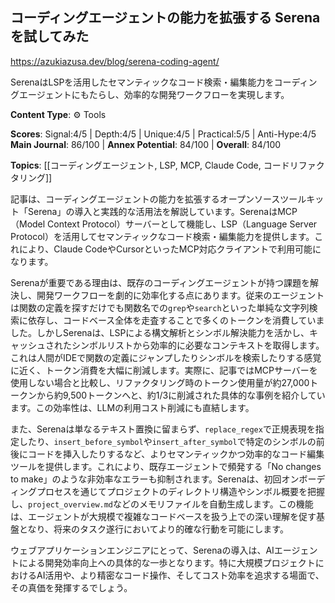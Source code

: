 ## コーディングエージェントの能力を拡張する Serena を試してみた

https://azukiazusa.dev/blog/serena-coding-agent/

SerenaはLSPを活用したセマンティックなコード検索・編集能力をコーディングエージェントにもたらし、効率的な開発ワークフローを実現します。

**Content Type**: ⚙️ Tools

**Scores**: Signal:4/5 | Depth:4/5 | Unique:4/5 | Practical:5/5 | Anti-Hype:4/5
**Main Journal**: 86/100 | **Annex Potential**: 84/100 | **Overall**: 84/100

**Topics**: [[コーディングエージェント, LSP, MCP, Claude Code, コードリファクタリング]]

記事は、コーディングエージェントの能力を拡張するオープンソースツールキット「Serena」の導入と実践的な活用法を解説しています。SerenaはMCP（Model Context Protocol）サーバーとして機能し、LSP（Language Server Protocol）を活用してセマンティックなコード検索・編集能力を提供します。これにより、Claude CodeやCursorといったMCP対応クライアントで利用可能になります。

Serenaが重要である理由は、既存のコーディングエージェントが持つ課題を解決し、開発ワークフローを劇的に効率化する点にあります。従来のエージェントは関数の定義を探すだけでも関数名での`grep`や`search`といった単純な文字列検索に依存し、コードベース全体を走査することで多くのトークンを消費していました。しかしSerenaは、LSPによる構文解析とシンボル解決能力を活かし、キャッシュされたシンボルリストから効率的に必要なコンテキストを取得します。これは人間がIDEで関数の定義にジャンプしたりシンボルを検索したりする感覚に近く、トークン消費を大幅に削減します。実際に、記事ではMCPサーバーを使用しない場合と比較し、リファクタリング時のトークン使用量が約27,000トークンから約9,500トークンへと、約1/3に削減された具体的な事例を紹介しています。この効率性は、LLMの利用コスト削減にも直結します。

また、Serenaは単なるテキスト置換に留まらず、`replace_regex`で正規表現を指定したり、`insert_before_symbol`や`insert_after_symbol`で特定のシンボルの前後にコードを挿入したりするなど、よりセマンティックかつ効率的なコード編集ツールを提供します。これにより、既存エージェントで頻発する「No changes to make」のような非効率なエラーも抑制されます。Serenaは、初回オンボーディングプロセスを通じてプロジェクトのディレクトリ構造やシンボル概要を把握し、`project_overview.md`などのメモリファイルを自動生成します。この機能は、エージェントが大規模で複雑なコードベースを扱う上での深い理解を促す基盤となり、将来のタスク遂行においてより的確な行動を可能にします。

ウェブアプリケーションエンジニアにとって、Serenaの導入は、AIエージェントによる開発効率向上への具体的な一歩となります。特に大規模プロジェクトにおけるAI活用や、より精密なコード操作、そしてコスト効率を追求する場面で、その真価を発揮するでしょう。